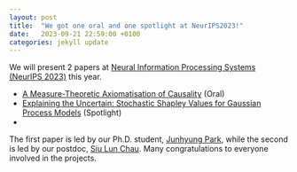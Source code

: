 ```yaml
---
layout: post
title:  "We got one oral and one spotlight at NeurIPS2023!"
date:   2023-09-21 22:59:00 +0100
categories: jekyll update
---
```


We will present 2 papers at [Neural Information Processing Systems (NeurIPS 2023)](https://neurips.cc/Conferences/2023) this year.

- [A Measure-Theoretic Axiomatisation of Causality](https://arxiv.org/abs/2305.17139) (Oral)
- [Explaining the Uncertain: Stochastic Shapley Values for Gaussian Process Models](https://arxiv.org/abs/2305.15167) (Spotlight)
- 
The first paper is led by our Ph.D. student, [Junhyung Park](https://junhyung-park.github.io/), while the second is led by our postdoc, [Siu Lun Chau](https://chau999.github.io/). Many congratulations to everyone involved in the projects.
